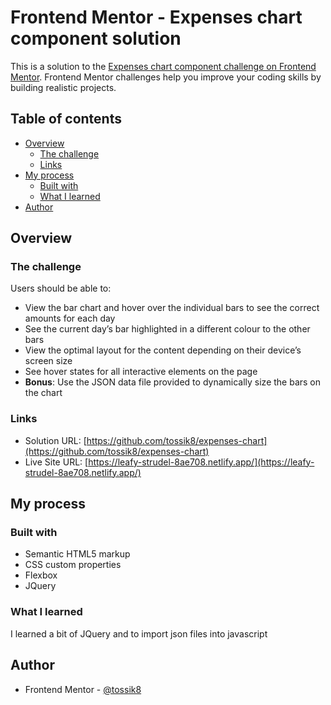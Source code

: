 # Frontend Mentor - Expenses chart component solution

This is a solution to the [Expenses chart component challenge on Frontend Mentor](https://www.frontendmentor.io/challenges/expenses-chart-component-e7yJBUdjwt). Frontend Mentor challenges help you improve your coding skills by building realistic projects.

## Table of contents

- [Overview](#overview)
  - [The challenge](#the-challenge)
  - [Links](#links)
- [My process](#my-process)
  - [Built with](#built-with)
  - [What I learned](#what-i-learned)
- [Author](#author)

## Overview

### The challenge

Users should be able to:

- View the bar chart and hover over the individual bars to see the correct amounts for each day
- See the current day’s bar highlighted in a different colour to the other bars
- View the optimal layout for the content depending on their device’s screen size
- See hover states for all interactive elements on the page
- **Bonus**: Use the JSON data file provided to dynamically size the bars on the chart

### Links

- Solution URL: [https://github.com/tossik8/expenses-chart](https://github.com/tossik8/expenses-chart)
- Live Site URL: [https://leafy-strudel-8ae708.netlify.app/](https://leafy-strudel-8ae708.netlify.app/)

## My process

### Built with

- Semantic HTML5 markup
- CSS custom properties
- Flexbox
- JQuery


### What I learned

I learned a bit of JQuery and to import json files into javascript

## Author

- Frontend Mentor - [@tossik8](https://www.frontendmentor.io/profile/tossik8)

